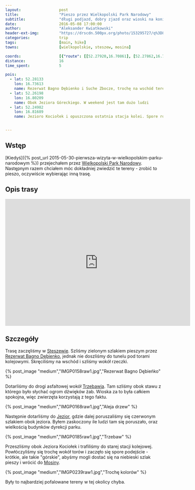```yaml
---
layout:                 post
title:                  "Pieszo przez Wielkopolski Park Narodowy"
subtitle:               "długi podjazd, dobry zjazd oraz wioski na koniec"
date:                   2016-05-08 17:00:00
author:                 "Aleksander Kwiatkowski"
header-ext-img:         "https://drscdn.500px.org/photo/153295727/q%3D80_m%3D2000/420a9e584e02488cc5d6f8945d527686"
categories:             trip
tags:                   [main, hike]
towns:                  [wielkopolskie, steszew, mosina]

coords:                 [{"route": [[52.27920,16.70861], [52.27862,16.72298], [52.27978,16.72521], [52.28277,16.72586], [52.27996,16.73208], [52.28109,16.73594], [52.28424,16.73612], [52.28450,16.75393], [52.28658,16.75749], [52.27925,16.76358], [52.27631,16.76010], [52.27242,16.76375], [52.27576,16.77654], [52.27027,16.79954], [52.26867,16.80341], [52.26581,16.80010], [52.25753,16.80684], [52.25493,16.80650], [52.24952,16.81495], [52.24970,16.81778], [52.24744,16.82538], [52.25070,16.82559], [52.25343,16.83113], [52.24560,16.84353], [52.24542,16.84958], [52.24111,16.85212]], "type": "hike"}]
distance:               16
time_spent:             5

pois:
  - lat: 52.28133
    lon: 16.73613
    name: Rezerwat Bagno Dębienko i Suche Zbocze, trochę na wschód tereny podmokłe
  - lat: 52.26198
    lon: 16.80209  
    name: Obok Jeziora Góreckiego. W weekend jest tam dużo ludzi
  - lat: 52.24982
    lon: 16.81689
    name: Jezioro Kociołek i opuszczona ostatnia stacja kolei. Spore różnice wysokości.


---
```


[wiki-bagno-debienko]:      https://pl.wikipedia.org/wiki/Obszar_ochrony_%C5%9Bcis%C5%82ej_Bagno_D%C4%99bienko
[wiki-wpn]:                 https://pl.wikipedia.org/wiki/Wielkopolski_Park_Narodowy
[wiki-steszew]:             https://pl.wikipedia.org/wiki/St%C4%99szew
[wiki-trzebaw]:             https://pl.wikipedia.org/wiki/Trzebaw_(wojew%C3%B3dztwo_wielkopolskie)
[wiki-jeziory]:             https://pl.wikipedia.org/wiki/Jeziory_(wojew%C3%B3dztwo_wielkopolskie)
[wiki-mosina]:              https://pl.wikipedia.org/wiki/Mosina

Wstęp
-----

[Kiedyś]({% post_url 2015-05-30-pierwsza-wizyta-w-wielkopolskim-parku-narodowym %})
przejechałem przez [Wielkopolski Park Narodowy][wiki-wpn].
Następnym razem chciałem móc dokładniej zwiedzić te tereny - zrobić to pieszo,
oczywiście wybierając inną trasę.

Opis trasy
----------

<iframe height='405' width='590' frameborder='0' allowtransparency='true' scrolling='no' src='https://www.strava.com/activities/571687820/embed/282faae63392e937183f47de1ccb250a0bb5b2bf'></iframe>

Szczegóły
---------

Trasę zaczęliśmy w [Stęszewie][wiki-steszew]. Szliśmy zielonym szlakiem
pieszym przez [Rezerwat Bagno Dębienko][wiki-bagno-debienko], jednak nie doszliśmy
do tunelu pod torami kolejowymi. Skręciliśmy na wschód i szliśmy wokół
rzeczki.

{% post_image "medium","IMGP0158raw1.jpg","Rezerwat Bagno Dębieńko" %}

Dotarliśmy do drogi asfaltowej wokół [Trzebawia][wiki-trzebaw]. Tam szliśmy
obok stawu z którego było słychać ogrom dźwięków żab. Wioska za to była całkiem spokojna,
więc zwierzęta korzystają z tego faktu.

{% post_image "medium","IMGP0168raw1.jpg","Aleja drzew" %}

Następnie dotarliśmy do [Jezior][wiki-jeziory], gdzie dalej poruszaliśmy się
czerwonym szlakiem obok jeziora. Byłem zaskoczony ile ludzi tam się poruszało,
oraz wielkością budynków dyrekcji parku.

{% post_image "medium","IMGP0185raw1.jpg","Trzebaw" %}

Przeszliśmy obok Jeziora Kociołek i trafiliśmy do starej stacji kolejowej.
Powłóczyliśmy się trochę wokół torów i zaczęło się spore podejście - krótkie,
ale takie "górskie", abyśmy mogli dostać się na niebieski szlak pieszy i wrócić
do [Mosiny][wiki-mosina].

{% post_image "medium","IMGP0239raw1.jpg","Trochę kolorów" %}

Były to najbardziej pofalowane tereny w tej okolicy chyba.
